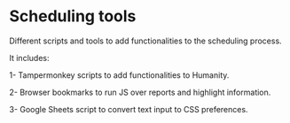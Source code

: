 # Scheduling tools

Different scripts and tools to add functionalities to the scheduling process.

It includes:

1- Tampermonkey scripts to add functionalities to Humanity.

2- Browser bookmarks to run JS over reports and highlight information.

3- Google Sheets script to convert text input to CSS preferences.
